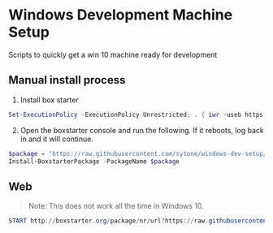 # Windows Development Machine Setup

Scripts to quickly get a win 10 machine ready for development

## Manual install process

1.  Install box starter

```PowerShell
Set-ExecutionPolicy -ExecutionPolicy Unrestricted; . { iwr -useb https://boxstarter.org/bootstrapper.ps1 } | iex; get-boxstarter -Force
```

2.  Open the boxstarter console and run the following. If it reboots, log back in and it will continue.

```PowerShell
$package = "https://raw.githubusercontent.com/sytone/windows-dev-setup/master/boxstarterworkdesktop"
Install-BoxstarterPackage -PackageName $package
```
## Web

> Note: This does not work all the time in Windows 10.
```PowerShell
START http://boxstarter.org/package/nr/url?https://raw.githubusercontent.com/sytone/windows-dev-setup/master/boxstarterinvm
```
